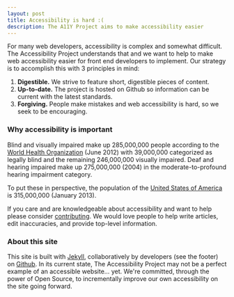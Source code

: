 ```yaml
---
layout: post
title: Accessibility is hard :(
description: The A11Y Project aims to make accessibility easier
---
```


For many web developers, accessibility is complex and somewhat difficult. The Accessibility Project understands that and we want to help to make web accessibility easier for front end developers to implement. Our strategy is to accomplish this with 3 principles in mind:

1. **Digestible.** We strive to feature short, digestible pieces of content.
1. **Up-to-date.** The project is hosted on Github so information can be current with the latest standards.
1. **Forgiving.** People make mistakes and web accessibility is hard, so we seek to be encouraging.

### Why accessibility is important

Blind and visually impaired make up 285,000,000 people according to the [World Health Organization](http://www.who.int/mediacentre/factsheets/fs282/en/) (June 2012) with 39,000,000 categorized as legally blind and the remaining 246,000,000 visually impaired. Deaf and hearing impaired make up 275,000,000 (2004) in the moderate-to-profound hearing impairment category.

To put these in perspective, the population of the [United States of America](http://www.census.gov/main/www/popclock.html) is 315,000,000 (January 2013).

If you care and are knowledgeable about accessibility and want to help please consider [contributing](https://github.com/a11yproject/a11yproject.com/blob/gh-pages/CONTRIBUTING.md). We would love people to help write articles, edit inaccuracies, and provide top-level information.

### About this site

This site is built with [Jekyll](https://github.com/mojombo/jekyll), collaboratively by developers (see the footer) on [Github](https://github.com/a11yproject/a11yproject.com/). In its current state, The Accessibility Project may not be a perfect example of an accessible website&hellip; yet. We're committed, through the power of Open Source, to incrementally improve our own accessibility on the site going forward.
